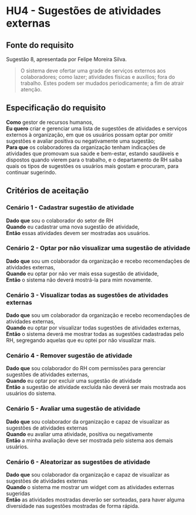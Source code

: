 # HU4 - Sugestões de atividades externas
## Fonte do requisito
Sugestão 8, apresentada por Felipe Moreira Silva.

> O sistema deve ofertar uma grade de serviços externos aos colaboradores; como lazer; atividades físicas e auxílios; fora do trabalho. Estes podem ser mudados periodicamente; a fim de atrair atenção.

## Especificação do requisito
**Como** gestor de recursos humanos,  
**Eu quero** criar e gerenciar uma lista de sugestões de atividades e serviços externos à organização, em que os usuários possam optar por omitir sugestões e avaliar positiva ou negativamente uma sugestão;  
**Para que** os colaboradores da organização tenham indicações de atividades que promovam sua saúde e bem-estar, estando saudáveis e dispostos quando vierem para o trabalho, e o departamento de RH saiba quais os tipos de sugestões os usuários mais gostam e procuram, para continuar sugerindo.

## Critérios de aceitação
### Cenário 1 - Cadastrar sugestão de atividade
**Dado que** sou o colaborador do setor de RH  
**Quando** eu cadastrar uma nova sugestão de atividade,   
**Então** essas atividades devem ser mostradas aos usuários.

### Cenário 2 - Optar por não visualizar uma sugestão de atividade
**Dado que** sou um colaborador da organização e recebo recomendações de atividades externas,  
**Quando** eu optar por não ver mais essa sugestão de atividade,   
**Então** o sistema não deverá mostrá-la para mim novamente.

### Cenário 3 - Visualizar todas as sugestões de atividades externas
**Dado que** sou um colaborador da organização e recebo recomendações de atividades externas,  
**Quando** eu optar por visualizar todas sugestões de atividades externas,    
**Então** o sistema deverá me mostrar todas as sugestões cadastradas pelo RH, segregando aquelas que eu optei por não visualizar mais.

### Cenário 4 - Remover sugestão de atividade
**Dado que** sou colaborador do RH com permissões para gerenciar sugestões de atividades externas,     
**Quando** eu optar por excluir uma sugestão de atividade  
**Então** a sugestão de atividade excluída não deverá ser mais mostrada aos usuários do sistema.

### Cenário 5 - Avaliar uma sugestão de atividade
**Dado que** sou colaborador da organização e capaz de visualizar as sugestões de atividades externas   
**Quando** eu avaliar uma atividade, positiva ou negativamente   
**Então** a minha avaliação deve ser mostrada pelo sistema aos demais usuários.

### Cenário 6 - Aleatorizar as sugestões de atividade
**Dado que** sou colaborador da organização e capaz de visualizar as sugestões de atividades externas    
**Quando** o sistema me mostrar um widget com as atividades externas sugeridas   
**Então** as atividades mostradas deverão ser sorteadas, para haver alguma diversidade nas sugestões mostradas de forma rápida.  